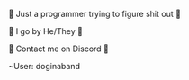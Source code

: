 🧀 Just a programmer trying to figure shit out 🧀  

🧀 I go by He/They 🧀  

🧀 Contact me on Discord 🧀  

  ~User: doginaband  
  

<!--
**doginaband/doginaband** is a ✨ _special_ ✨ repository because its `README.md` (this file) appears on your GitHub profile.

Here are some ideas to get you started:

- 🔭 I’m currently working on ...
- 🌱 I’m currently learning ...
- 👯 I’m looking to collaborate on ...
- 🤔 I’m looking for help with ...
- 💬 Ask me about ...
- 📫 How to reach me: ...
- 😄 Pronouns: ...
- ⚡ Fun fact: ...
-->
